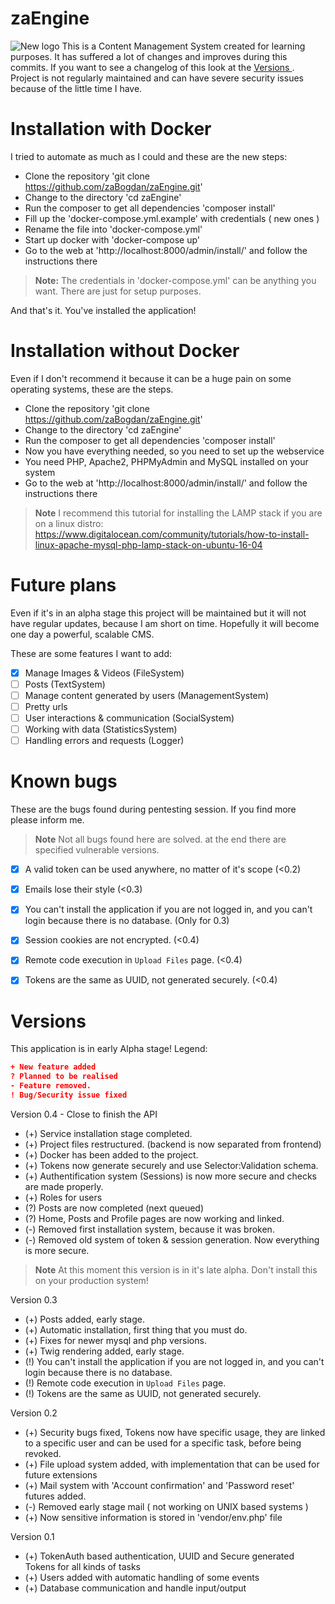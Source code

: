 # zaEngine
![New logo](https://imgur.com/uHDcZyk.jpg)
This is a Content Management System created for learning purposes. It has suffered a lot of changes and improves during this commits. If you want to see a changelog of this look at the [Versions ](#versions). Project is not regularly maintained and can have severe security issues because of the little time I have.

# Installation with Docker
I tried to automate as much as I could and these are the new steps:
* Clone the repository 'git clone https://github.com/zaBogdan/zaEngine.git'
* Change to the directory 'cd zaEngine'
* Run the composer to get all dependencies 'composer install'
* Fill up the 'docker-compose.yml.example' with credentials ( new ones )
* Rename the file into 'docker-compose.yml'
* Start up docker with 'docker-compose up'
* Go to the web at 'http://localhost:8000/admin/install/' and follow the instructions there

> **Note:** The credentials in 'docker-compose.yml' can be anything you want. There are just for setup purposes.

And that's it. You've installed the application!

# Installation without Docker
Even if I don't recommend it because it can be a huge pain on some operating systems, these are the steps.
* Clone the repository 'git clone https://github.com/zaBogdan/zaEngine.git'
* Change to the directory 'cd zaEngine'
* Run the composer to get all dependencies 'composer install'
* Now you have everything needed, so you need to set up the webservice
* You need PHP, Apache2, PHPMyAdmin and MySQL installed on your system
* Go to the web at 'http://localhost:8000/admin/install/' and follow the instructions there

> **Note** I recommend this tutorial for installing the LAMP stack if you are on a linux distro: https://www.digitalocean.com/community/tutorials/how-to-install-linux-apache-mysql-php-lamp-stack-on-ubuntu-16-04

# Future plans
Even if it's in an alpha stage this project will be maintained but it will not have regular updates, because I am short on time. Hopefully it will become one day a powerful, scalable CMS.

These are some features I want to add:
- [x] Manage Images & Videos (FileSystem)
- [ ] Posts (TextSystem)
- [ ] Manage content generated by users (ManagementSystem)
- [ ] Pretty urls
- [ ] User interactions & communication (SocialSystem)
- [ ] Working with data (StatisticsSystem)
- [ ] Handling errors and requests (Logger)

# Known bugs
These are the bugs found during pentesting session. If you find more please inform me. 

> **Note** Not all bugs found here are solved. at the end there are specified vulnerable versions.

- [x] A valid token can be used anywhere, no matter of it's scope (<0.2)
- [x] Emails lose their style (<0.3)
- [x] You can't install the application if you are not logged in, and you can't login because there is no database. (Only for 0.3)
- [x] Session cookies are not encrypted. (<0.4)
- [x] Remote code execution in `Upload Files` page. (<0.4)
- [x] Tokens are the same as UUID, not generated securely. (<0.4)


# Versions

This application is in early Alpha stage!
Legend:
```json
+ New feature added
? Planned to be realised
- Feature removed.
! Bug/Security issue fixed
```

Version 0.4 - Close to finish the API
- (+) Service installation stage completed.
- (+) Project files restructured. (backend is now separated from frontend)
- (+) Docker has been added to the project.
- (+) Tokens now generate securely and use Selector:Validation schema.
- (+) Authentification system (Sessions) is now more secure and checks are made properly.
- (+) Roles for users
- (?) Posts are now completed (next queued)
- (?) Home, Posts and Profile pages are now working and linked.
- (-) Removed first installation system, because it was broken.
- (-) Removed old system of token & session generation. Now everything is more secure.
> **Note** At this moment this version is in it's late alpha. Don't install this on your production system!

Version 0.3
- (+) Posts added, early stage.
- (+) Automatic installation, first thing that you must do.
- (+) Fixes for newer mysql and php versions.
- (+) Twig rendering added, early stage.
- (!) You can't install the application if you are not logged in, and you can't login because there is no database.
- (!) Remote code execution in `Upload Files` page.
- (!) Tokens are the same as UUID, not generated securely. 

Version 0.2
- (+) Security bugs fixed, Tokens now have specific usage, they are linked to a specific user and can be used for a specific task, before being revoked.
- (+) File upload system added, with implementation that can be used for future extensions
- (+) Mail system with 'Account confirmation' and 'Password reset' futures added.
- (-) Removed early stage mail ( not working on UNIX based systems )
- (+) Now sensitive information is stored in 'vendor/env.php' file

Version 0.1
- (+) TokenAuth based authentication, UUID and Secure generated Tokens for all kinds of tasks
- (+) Users added with automatic handling of some events
- (+) Database communication and handle input/output
